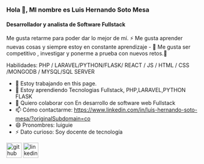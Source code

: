 ### Hola 👋, MI nombre es Luis Hernando Soto Mesa
#### Desarrollador y analista de Software Fullstack
Me gusta retarme para poder dar lo mejor de mí. ⚡
Me gusta aprender nuevas cosas  y siempre estoy en constante aprendizaje - 🌱
Me gusta ser competitivo , investigar y ponerme a prueba con nuevos retos.🔭

Habilidades: PHP / LARAVEL/PYTHON/FLASK/ REACT / JS / HTML / CSS /MONGODB / MYSQL/SQL SERVER

- 🔭 Estoy trabajando en this page. 
- 🌱 Estoy aprendiendo Tecnologias Fullstack, PHP,LARAVEL,PYTHON FLASK   
- 👯 Quiero colaborar con En desarrollo de software web Fullstack 
- 📫 Cómo contactarme: https://www.linkedin.com/in/luis-hernando-soto-mesa/?originalSubdomain=co 
- 😄 Pronombres: luiguie 
- ⚡ Dato curioso: Soy docente de tecnología  


[<img src='https://cdn.jsdelivr.net/npm/simple-icons@3.0.1/icons/github.svg' alt='github' height='40'>](https://github.com/https://github.com/LUINFO89)  [<img src='https://cdn.jsdelivr.net/npm/simple-icons@3.0.1/icons/linkedin.svg' alt='linkedin' height='40'>](https://www.linkedin.com/in/https://www.linkedin.com/in/luis-hernando-soto-mesa//)  
